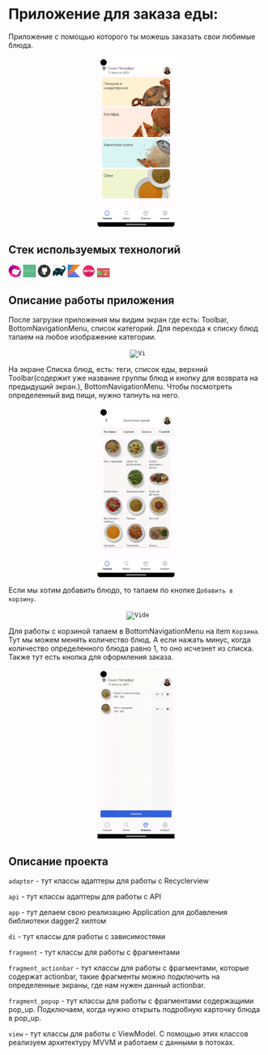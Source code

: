 # Приложение для заказа еды:
Приложение с помощью которого ты можешь заказать свои любимые блюда.

<p  align="center">
<code><img width="30%" title="main" src="readme_images/images/category_main.png"></code>
</p>

## Стек используемых технологий

<p  align="left">
<code><img width="5%" title="Rxjava" src="readme_images/icons/rxjava.png"></code>
<code><img width="5%" title="Retrofit" src="readme_images/icons/retrofit.png"></code>
<code><img width="5%" title="Git" src="readme_images/icons/github.png"></code>
<code><img width="5%" title="Gradle" src="readme_images/icons/gradle.png"></code>
<code><img width="5%" title="Kotlin" src="readme_images/icons/kotlin.png"></code>
<code><img width="5%" title="MVVM" src="readme_images/icons/mvvm.png"></code>
<code><img width="5%" title="Hilt" src="readme_images/icons/hilt.png"></code>
</p>

##  Описание работы приложения

После загрузки приложения мы видим экран где есть: 
Toolbar, BottomNavigationMenu, список категорий.
Для перехода к списку блюд тапаем на любое изображение категории.

<p align="center">
  <code> <img width="30%" title="Vi" src="readme_images/gif/device-open_category.gif"></code>
</p>

На экране Списка блюд, есть: теги, список еды, верхний Toolbar(содержит уже название группы блюд и 
кнопку для возврата на предыдущий экран.), BottomNavigationMenu. Чтобы  посмотреть 
определенный вид пищи, нужно тапнуть на него.

<p  align="center">
<code><img width="30%" title="dishes" src="readme_images/images/dishes_list.png"></code>
</p>

Если мы хотим добавить блюдо, то тапаем по кнопке ```Добавить в корзину```.

<p align="center">
  <code> <img width="30%" title="Vide" src="readme_images/gif/device-open-dish.gif"></code>
</p>

Для работы с корзиной тапаем в BottomNavigationMenu на item ```Корзина```. Тут мы можем менять 
количество блюд. А если нажать минус, когда количество определенного блюда равно 1, то оно исчезнет
из списка. Также тут есть кнопка для оформления заказа.

<p align="center">
  <code> <img width="30%" title="Video" src="readme_images/gif/device-delete_dish.gif"> </code>
</p>

## Описание проекта

`adapter` - тут классы адаптеры для работы с Recyclerview

`api` - тут классы адаптеры для работы с API

`app` - тут делаем свою реализацию Application для добавления библиотеки dagger2 хилтом

`di` - тут класcы для работы с зависимостями

`fragment` - тут класcы для работы c фрагментами

`fragment_actionbar` - тут класcы для работы c фрагментами, которые содержат actionbar, 
такие фрагменты можно подключить на определенные экраны, где нам нужен данный actionbar.

`fragment_popup` - тут класcы для работы c фрагментами содержащими pop_up. Подключаем, когда нужно
открыть подробную карточку блюда в pop_up.

`view` - тут класcы для работы c ViewModel. С помощью этих классов реализуем архитектуру MVVM и 
работаем с данными в потоках.